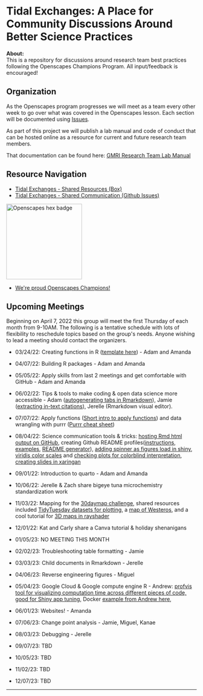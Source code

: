 # Tidal Exchanges: A Place for Community Discussions Around Better Science Practices

**About:**    
This is a repository for discussions around research team best practices following the Openscapes Champions Program. All input/feedback is encouraged!

## Organization

As the Openscapes program progresses we will meet as a team every other week to go over what was covered in the Openscapes lesson. Each section will be documented using [Issues](https://github.com/gulfofmaine/Tidal_Exchanges/issues).

As part of this project we will publish a lab manual and code of conduct that can be hosted online as a resource for current and future research team members.

That documentation can be found here: [GMRI Research Team Lab Manual](https://gulfofmaine.github.io/Tidal_Exchanges/docs/)

## Resource Navigation

 * [Tidal Exchanges - Shared Resources (Box)](https://gmri.box.com/s/1iseyre03xba5j8zd0cvwaq3l7cfl2rm)
 * [Tidal Exchanges - Shared Communication (Github Issues)](https://github.com/gulfofmaine/Tidal_Exchanges/issues)


<img src="https://allisonhorst.github.io/img/openscapes_hex_badge.png" width="200" alt = "Openscapes hex badge">

<br>

* [We're proud Openscapes Champions!](https://openscapes.org)

## Upcoming Meetings
Beginning on April 7, 2022 this group will meet the first Thursday of each month from 9-10AM. The following is a tentative schedule with lots of flexibility to reschedule topics based on the group's needs. Anyone wishing to lead a meeting should contact the organizers. 

* 03/24/22: Creating functions in R ([template here](Templates/R_Function_Template.R)) - Adam and Amanda
* 04/07/22: Building R packages - Adam and Amanda
* 05/05/22: Apply skills from last 2 meetings and get comfortable with GitHub - Adam and Amanda
* 06/02/22: Tips & tools to make coding & open data science more accessible - Adam ([autogenerating tabs in Rmarkdown](https://interludeone.com/posts/2022-03-04-programmatically-generate-tabs-in-rmarkdown/?panelset=dream&panelset1=torgersen2![image](https://user-images.githubusercontent.com/23203046/171659296-369e3231-4fb3-48f6-a2e1-85b2bf38655e.png)
)), Jamie ([extracting in-text citations](https://github.com/Jamie-Behan/Extract_in-text_citations)), Jerelle (Rmarkdown visual editor). 
* 07/07/22: Apply functions ([Short intro to apply functions](https://www.guru99.com/r-apply-sapply-tapply.html)) and data wrangling with purrr ([Purrr cheat sheet](https://github.com/rstudio/cheatsheets/blob/main/purrr.pdf))
* 08/04/22: Science communication tools & tricks: [hosting Rmd html output on GitHub](https://mbounthavong.com/blog/2022/7/30/hosting-a-r-markdown-html-file-on-a-github-page), creating Github README profiles([instructions](https://docs.github.com/en/account-and-profile/setting-up-and-managing-your-github-profile/customizing-your-profile/managing-your-profile-readme), [examples](https://github.com/abhisheknaiidu/awesome-github-profile-readme), [README generator](https://rahuldkjain.github.io/gh-profile-readme-generator/)), [adding spinner as figures load in shiny](https://daattali.com/shiny/shinycssloaders-demo/), [viridis color scales](https://cran.r-project.org/web/packages/viridis/vignettes/intro-to-viridis.html) and [checking plots for colorblind interpretation](https://cran.r-project.org/web/packages/colorBlindness/vignettes/colorBlindness.html), [creating slides in xaringan](https://arm.rbind.io/slides/xaringan.html#1)
* 09/01/22: Introduction to quarto - Adam and Amanda
* 10/06/22: Jerelle & Zach share bigeye tuna microchemistry standardization work
* 11/03/22: Mapping for the [30daymap challenge](https://30daymapchallenge.com/), shared resources included [TidyTuesday datasets for plotting](https://github.com/rfordatascience/tidytuesday), a [map of Westeros](https://www.cartographersguild.com/showthread.php?t=30472
), and a cool tutorial for [3D maps in rayshader](https://www.rayshader.com/)
* 12/01/22: Kat and Carly share a Canva tutorial & holiday shenanigans 

* 01/05/23: NO MEETING THIS MONTH
* 02/02/23: Troubleshooting table formatting - Jamie
* 03/03/23: Child documents in Rmarkdown - Jerelle
* 04/06/23: Reverse engineering figures - Miguel
* 05/04/23: Google Cloud & Google compute engine R - Andrew: [profvis tool for visualizing computation time across different pieces of code, good for Shiny app tuning](https://rstudio.github.io/profvis/), Docker [example from Andrew here](https://github.com/aallyn/GMRI_Rocker), 
* 06/01/23: Websites! - Amanda
* 07/06/23: Change point analysis - Jamie, Miguel, Kanae
* 08/03/23: Debugging - Jerelle
* 09/07/23: TBD
* 10/05/23: TBD
* 11/02/23: TBD
* 12/07/23: TBD

----

